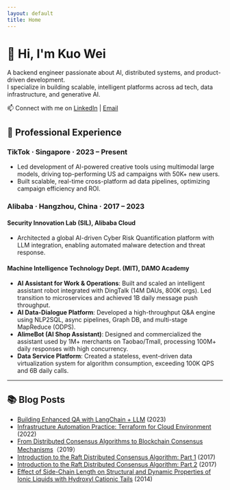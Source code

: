 ```yaml
---
layout: default
title: Home
---
```


# 👋 Hi, I'm Kuo Wei

A backend engineer passionate about AI, distributed systems, and product-driven development.  
I specialize in building scalable, intelligent platforms across ad tech, data infrastructure, and generative AI.

📫 Connect with me on [LinkedIn](https://www.linkedin.com/in/weikuo0506/) | [Email](mailto:WEIKUO0506@gmail.com)

## 💼 Professional Experience

### TikTok · Singapore · 2023 – Present

- Led development of AI-powered creative tools using multimodal large models, driving top-performing US ad campaigns with 50K+ new users.
- Built scalable, real-time cross-platform ad data pipelines, optimizing campaign efficiency and ROI.


### Alibaba · Hangzhou, China · 2017 – 2023

#### Security Innovation Lab (SIL), Alibaba Cloud

- Architected a global AI-driven Cyber Risk Quantification platform with LLM integration, enabling automated malware detection and threat response.

#### Machine Intelligence Technology Dept. (MIT), DAMO Academy

- **AI Assistant for Work & Operations**: Built and scaled an intelligent assistant robot integrated with DingTalk (14M DAUs, 800K orgs). Led transition to microservices and achieved 1B daily message push throughput.
- **AI Data-Dialogue Platform**: Developed a high-throughput Q&A engine using NLP2SQL, async pipelines, Graph DB, and multi-stage MapReduce (ODPS).
- **AlimeBot (AI Shop Assistant)**: Designed and commercialized the assistant used by 1M+ merchants on Taobao/Tmall, processing 100M+ daily responses with high concurrency.
- **Data Service Platform**: Created a stateless, event-driven data virtualization system for algorithm consumption, exceeding 100K QPS and 6B daily calls.

---

## 📚 Blog Posts

- [Building Enhanced QA with LangChain + LLM](https://developer.aliyun.com/article/1246744) (2023)
- [Infrastructure Automation Practice: Terraform for Cloud Environment](https://developer.aliyun.com/article/1050123) (2022)
- [From Distributed Consensus Algorithms to Blockchain Consensus Mechanisms](https://www.alibabacloud.com/blog/from-distributed-consensus-algorithms-to-the-blockchain-consensus-mechanism_595315)（2019）
- [Introduction to the Raft Distributed Consensus Algorithm: Part 1](https://developer.aliyun.com/article/675031) (2017)
- [Introduction to the Raft Distributed Consensus Algorithm: Part 2](https://developer.aliyun.com/article/675030) (2017)
- [Effect of Side-Chain Length on Structural and Dynamic Properties of Ionic Liquids with Hydroxyl Cationic Tails](https://pubs.acs.org/doi/abs/10.1021/jp410168t) (2014)
